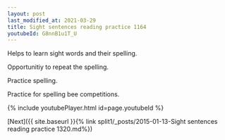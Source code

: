 ```yaml
---
layout: post
last_modified_at: 2021-03-29
title: Sight sentences reading practice 1164
youtubeId: G8nnB1u1T_U
---
```

 
 
Helps to learn sight words and their spelling.

Opportunitiy to repeat the spelling. 

Practice spelling. 
 
Practice for spelling bee competitions. 
 
{% include youtubePlayer.html id=page.youtubeId %}
 
 

[Next]({{ site.baseurl }}{% link  split1/_posts/2015-01-13-Sight sentences reading practice 1320.md%})
 
